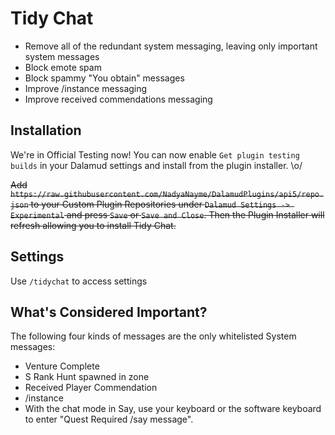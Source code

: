 # Tidy Chat

- Remove all of the redundant system messaging, leaving only important system messages
- Block emote spam
- Block spammy "You obtain" messages
- Improve /instance messaging
- Improve received commendations messaging

## Installation

We're in Official Testing now! You can now enable `Get plugin testing builds` in your Dalamud settings and install from the plugin installer. \o/

~~Add `https://raw.githubusercontent.com/NadyaNayme/DalamudPlugins/api5/repo.json` to your Custom Plugin Repositories under `Dalamud Settings -> Experimental` and press `Save` or `Save and Close`. Then the Plugin Installer will refresh allowing you to install Tidy Chat.~~

## Settings

Use `/tidychat` to access settings


## What's Considered Important?

The following four kinds of messages are the only whitelisted System messages:

- Venture Complete
- S Rank Hunt spawned in zone
- Received Player Commendation
- /instance
- With the chat mode in Say, use your keyboard or the software keyboard to enter "Quest Required /say message".
